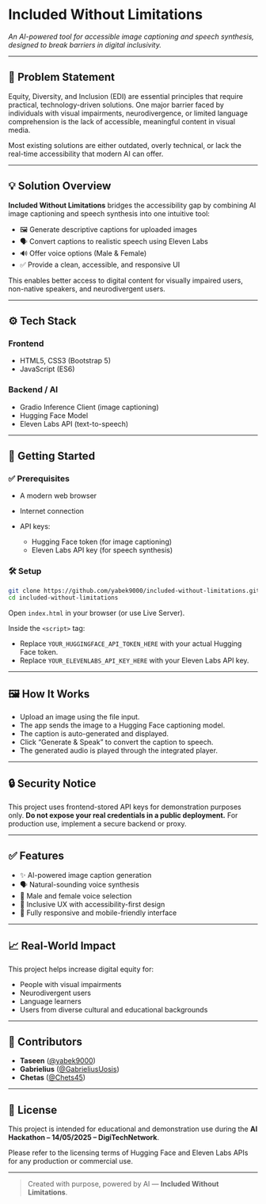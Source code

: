 # Included Without Limitations

*An AI-powered tool for accessible image captioning and speech synthesis, designed to break barriers in digital inclusivity.*

---

## 🧠 Problem Statement

Equity, Diversity, and Inclusion (EDI) are essential principles that require practical, technology-driven solutions. One major barrier faced by individuals with visual impairments, neurodivergence, or limited language comprehension is the lack of accessible, meaningful content in visual media.

Most existing solutions are either outdated, overly technical, or lack the real-time accessibility that modern AI can offer.

---

## 💡 Solution Overview

**Included Without Limitations** bridges the accessibility gap by combining AI image captioning and speech synthesis into one intuitive tool:

* 🖼 Generate descriptive captions for uploaded images
* 🗣 Convert captions to realistic speech using Eleven Labs
* 🔊 Offer voice options (Male & Female)
* ✅ Provide a clean, accessible, and responsive UI

This enables better access to digital content for visually impaired users, non-native speakers, and neurodivergent users.

---

## ⚙️ Tech Stack

### Frontend

* HTML5, CSS3 (Bootstrap 5)
* JavaScript (ES6)

### Backend / AI

* Gradio Inference Client (image captioning)
* Hugging Face Model
* Eleven Labs API (text-to-speech)

---

## 🚀 Getting Started

### ✅ Prerequisites

* A modern web browser
* Internet connection
* API keys:

  * Hugging Face token (for image captioning)
  * Eleven Labs API key (for speech synthesis)

### 🛠 Setup

```bash
git clone https://github.com/yabek9000/included-without-limitations.git
cd included-without-limitations
```

Open `index.html` in your browser (or use Live Server).

Inside the `<script>` tag:

* Replace `YOUR_HUGGINGFACE_API_TOKEN_HERE` with your actual Hugging Face token.
* Replace `YOUR_ELEVENLABS_API_KEY_HERE` with your Eleven Labs API key.

---

## 🖼 How It Works

* Upload an image using the file input.
* The app sends the image to a Hugging Face captioning model.
* The caption is auto-generated and displayed.
* Click “Generate & Speak” to convert the caption to speech.
* The generated audio is played through the integrated player.

---

## 🔒 Security Notice

This project uses frontend-stored API keys for demonstration purposes only.
**Do not expose your real credentials in a public deployment.**
For production use, implement a secure backend or proxy.

---

## ✅ Features

* ✨ AI-powered image caption generation
* 🗣 Natural-sounding voice synthesis
* 🔄 Male and female voice selection
* 💬 Inclusive UX with accessibility-first design
* 📱 Fully responsive and mobile-friendly interface

---

## 📈 Real-World Impact

This project helps increase digital equity for:

* People with visual impairments
* Neurodivergent users
* Language learners
* Users from diverse cultural and educational backgrounds

---

## 👥 Contributors

* **Taseen** ([@yabek9000](https://github.com/yabek9000))
* **Gabrielius** ([@GabrieliusUosis](https://github.com/GabrieliusUosis))
* **Chetas** ([@Chets45](http://github.com/Chets45))
---

## 📄 License

This project is intended for educational and demonstration use during the
**AI Hackathon – 14/05/2025 – DigiTechNetwork**.

Please refer to the licensing terms of Hugging Face and Eleven Labs APIs for any production or commercial use.

---

> Created with purpose, powered by AI — **Included Without Limitations**.
